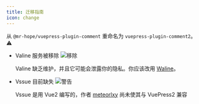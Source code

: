 ```yaml
---
title: 迁移指南
icon: change
---
```


从 `@mr-hope/vuepress-plugin-comment` 重命名为 `vuepress-plugin-comment2`。 ⚠

- Valine 服务被移除 ![移除](https://img.shields.io/badge/-removed-red)

  Valine 缺乏维护，并且它可能会泄露你的隐私。你应该改用 [Waline](https://waline.js.org)。

- Vssue 目前缺失 ![警告](https://img.shields.io/badge/-warning-yellow)

  Vssue 是用 Vue2 编写的，作者 [meteorlxy](https://github.com/meteorlxy) 尚未使其与 VuePress2 兼容
